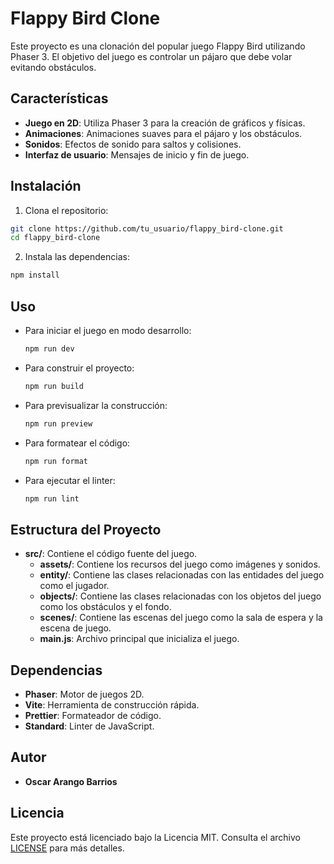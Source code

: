 # Flappy Bird Clone

Este proyecto es una clonación del popular juego Flappy Bird utilizando Phaser 3. El objetivo del juego es controlar un pájaro que debe volar evitando obstáculos.

## Características

- **Juego en 2D**: Utiliza Phaser 3 para la creación de gráficos y físicas.
- **Animaciones**: Animaciones suaves para el pájaro y los obstáculos.
- **Sonidos**: Efectos de sonido para saltos y colisiones.
- **Interfaz de usuario**: Mensajes de inicio y fin de juego.

## Instalación

1. Clona el repositorio:
  ```sh
  git clone https://github.com/tu_usuario/flappy_bird-clone.git
  cd flappy_bird-clone
  ```

2. Instala las dependencias:
  ```sh
  npm install
  ```

## Uso

- Para iniciar el juego en modo desarrollo:
  ```sh
  npm run dev
  ```

- Para construir el proyecto:
  ```sh
  npm run build
  ```

- Para previsualizar la construcción:
  ```sh
  npm run preview
  ```

- Para formatear el código:
  ```sh
  npm run format
  ```

- Para ejecutar el linter:
  ```sh
  npm run lint
  ```

## Estructura del Proyecto

- **src/**: Contiene el código fuente del juego.
  - **assets/**: Contiene los recursos del juego como imágenes y sonidos.
  - **entity/**: Contiene las clases relacionadas con las entidades del juego como el jugador.
  - **objects/**: Contiene las clases relacionadas con los objetos del juego como los obstáculos y el fondo.
  - **scenes/**: Contiene las escenas del juego como la sala de espera y la escena de juego.
  - **main.js**: Archivo principal que inicializa el juego.

## Dependencias

- **Phaser**: Motor de juegos 2D.
- **Vite**: Herramienta de construcción rápida.
- **Prettier**: Formateador de código.
- **Standard**: Linter de JavaScript.

## Autor

- **Oscar Arango Barrios**

## Licencia

Este proyecto está licenciado bajo la Licencia MIT. Consulta el archivo [LICENSE](LICENSE) para más detalles.